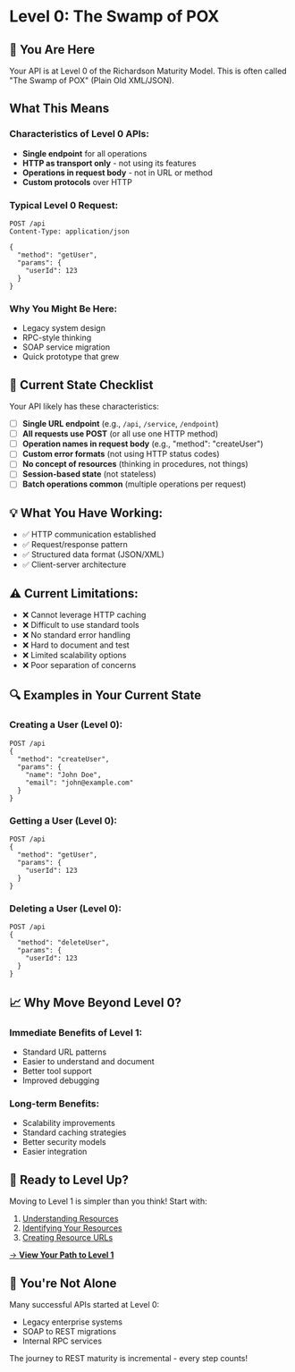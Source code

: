 # Level 0: The Swamp of POX

## 📍 You Are Here

Your API is at Level 0 of the Richardson Maturity Model. This is often called "The Swamp of POX" (Plain Old XML/JSON).

## What This Means

### Characteristics of Level 0 APIs:
- **Single endpoint** for all operations
- **HTTP as transport only** - not using its features
- **Operations in request body** - not in URL or method
- **Custom protocols** over HTTP

### Typical Level 0 Request:
```
POST /api
Content-Type: application/json

{
  "method": "getUser",
  "params": {
    "userId": 123
  }
}
```

### Why You Might Be Here:
- Legacy system design
- RPC-style thinking
- SOAP service migration
- Quick prototype that grew

## 🎯 Current State Checklist

Your API likely has these characteristics:

- [ ] **Single URL endpoint** (e.g., `/api`, `/service`, `/endpoint`)
- [ ] **All requests use POST** (or all use one HTTP method)
- [ ] **Operation names in request body** (e.g., "method": "createUser")
- [ ] **Custom error formats** (not using HTTP status codes)
- [ ] **No concept of resources** (thinking in procedures, not things)
- [ ] **Session-based state** (not stateless)
- [ ] **Batch operations common** (multiple operations per request)

## 💡 What You Have Working:
- ✅ HTTP communication established
- ✅ Request/response pattern
- ✅ Structured data format (JSON/XML)
- ✅ Client-server architecture

## ⚠️ Current Limitations:
- ❌ Cannot leverage HTTP caching
- ❌ Difficult to use standard tools
- ❌ No standard error handling
- ❌ Hard to document and test
- ❌ Limited scalability options
- ❌ Poor separation of concerns

## 🔍 Examples in Your Current State

### Creating a User (Level 0):
```
POST /api
{
  "method": "createUser",
  "params": {
    "name": "John Doe",
    "email": "john@example.com"
  }
}
```

### Getting a User (Level 0):
```
POST /api
{
  "method": "getUser",
  "params": {
    "userId": 123
  }
}
```

### Deleting a User (Level 0):
```
POST /api
{
  "method": "deleteUser",
  "params": {
    "userId": 123
  }
}
```

## 📈 Why Move Beyond Level 0?

### Immediate Benefits of Level 1:
- Standard URL patterns
- Easier to understand and document
- Better tool support
- Improved debugging

### Long-term Benefits:
- Scalability improvements
- Standard caching strategies
- Better security models
- Easier integration

## 🚀 Ready to Level Up?

Moving to Level 1 is simpler than you think! Start with:
1. [Understanding Resources](next-steps.md)
2. [Identifying Your Resources](next-steps.md#identify-resources)
3. [Creating Resource URLs](next-steps.md#create-urls)

[→ **View Your Path to Level 1**](next-steps.md)

## 🤝 You're Not Alone

Many successful APIs started at Level 0:
- Legacy enterprise systems
- SOAP to REST migrations
- Internal RPC services

The journey to REST maturity is incremental - every step counts!
